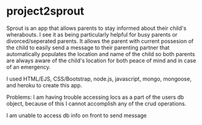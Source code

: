 # project2sprout

Sprout is an app that allows parents to stay informed about their child's wherabouts. I see it as being particularly helpful for busy parents or divorced/seperated parents. It allows the parent with current possesion of the child to easily send a message to their parenting partner that automatically populates the location and name of the child so both parents are always aware of the child's location for both peace of mind and in case of an emergency.

I used HTML/EJS, CSS/Bootstrap, node.js, javascript, mongo, mongoose, and heroku to create this app.

Problems:
I am having trouble accessing locs as a part of the users db object, because of this I cannot accomplish any of the crud operations.

I am unable to access db info on front to send message
